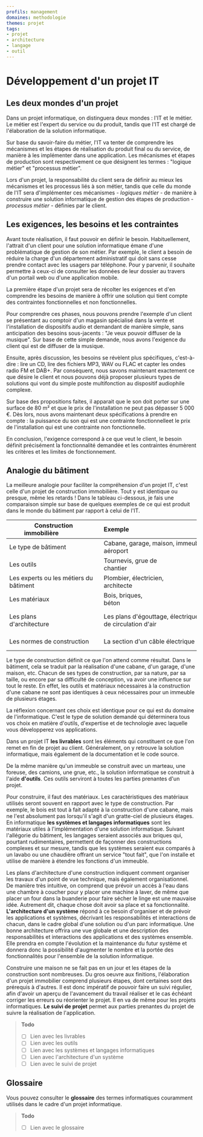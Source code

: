 ```yaml
---
profils: management
domaines: methodologie
themes: projet
tags:
- projet
- architecture
- langage
- outil
---
```


# Développement d'un projet IT

## Les deux mondes d'un projet

Dans un projet informatique, on distinguera deux mondes : l'IT et le métier. Le métier est l'expert du service ou du produit, tandis que l'IT est chargé de l'élaboration de la solution informatique.

Sur base du savoir-faire du métier, l'IT va tenter de comprendre les mécanismes et les étapes de réalisation du produit final ou du service, de manière à les implémenter dans une application. Les mécanismes et étapes de production sont respectivement ce que désignent les termes : "logique métier" et "processus métier".

Lors d'un projet, la responsabilité du client sera de définir au mieux les mécanismes et les processus liés à son métier, tandis que celle du monde de l'IT sera d'implémenter ces mécanismes - *logiques métier* - de manière à construire une solution informatique de gestion des étapes de production - *processus métier* - définies par le client.

## Les exigences, les besoins et les contraintes

Avant toute réalisation, il faut pouvoir en définir le besoin. Habituellement, l'attrait d'un client pour une solution informatique émane d'une problématique de gestion de son métier. Par exemple, le client a besoin de réduire la charge d'un département administratif qui doit sans cesse prendre contact avec les usagers par téléphone. Pour y parvenir, il souhaite permettre à ceux-ci de consulter les données de leur dossier au travers d'un portail web ou d'une application mobile. 

La première étape d'un projet sera de récolter les exigences et d'en comprendre les besoins de manière à offrir une solution qui tient compte des contraintes fonctionnelles et non fonctionnelles.

Pour comprendre ces phases, nous pouvons prendre l'exemple d'un client se présentant au comptoir d'un magasin spécialisé dans la vente et l'installation de dispositifs audio et demandant de manière simple, sans anticipation des besoins sous-jacents : "Je veux pouvoir diffuser de la musique". Sur base de cette simple demande, nous avons l'exigence du client qui est de diffuser de la musique.

Ensuite, après discussion, les besoins se révèlent plus spécifiques, c'est-à-dire : lire un CD, lire des fichiers MP3, WAV ou FLAC et capter les ondes radio FM et DAB+. Par conséquent, nous savons maintenant exactement ce que désire le client et nous pouvons déjà proposer plusieurs types de solutions qui vont du simple poste multifonction au dispositif audiophile complexe.

Sur base des propositions faites, il apparait que le son doit porter sur une surface de 80 m² et que le prix de l'installation ne peut pas dépasser 5 000 €. Dès lors, nous avons maintenant deux spécifications à prendre en compte : la puissance du son qui est une contrainte fonctionnelleet le prix de l'installation qui est une contrainte non fonctionnelle.

En conclusion, l'exigence correspond à ce que veut le client, le besoin définit précisément la fonctionnalité demandée et les contraintes énumèrent les critères et les limites de fonctionnement.

## Analogie du bâtiment

La meilleure analogie pour faciliter la compréhension d'un projet IT, c'est celle d'un projet de construction immobilière. Tout y est identique ou presque, même les retards ! Dans le tableau ci-dessous, je fais une comparaison simple sur base de quelques exemples de ce qui est produit dans le monde du bâtiment par rapport à celui de l'IT.

| Construction immobilière                | Exemple                                                 | Projet IT                               | Exemple                                                    |  
| --------------------------------------- | ------------------------------------------------------- | --------------------------------------- | ---------------------------------------------------------- |  
| Le type de bâtiment                 | Cabane, garage, maison, immeuble, aéroport              | Le livrable                             | Site web, application mobile                              |  
| Les outils              | Tournevis, grue de chantier                           | Les outils applicatifs de développement | Git, Azure Devops, Visual Studio                           |  
| Les experts ou les métiers du bâtiment | Plombier, électricien, architecte                       | Les techniciens ou experts IT            | Développeur, architecte, administrateur système           |  
| Les matériaux                  | Bois, briques, béton                                    | Les systèmes et langages informatiques         | C#, JavaScript, SQL Server, Linux                          |  
| Les plans d'architecture                               | Les plans d'égouttage, électrique, de circulation d'air | Les analyses et l'architecture des composants                          | Les analyses fonctionnelles, techniques ou d'architectures |
| Les normes de construction | La section d'un câble électrique | Les formats de données et les protocoles | API REST, XML, etc. |

Le type de construction définit ce que l'on attend comme résultat. Dans le bâtiment, cela se traduit par la réalisation d'une cabane, d'un garage, d'une maison, etc. Chacun de ses types de construction, par sa nature, par sa taille, ou encore par sa difficulté de conception, va avoir une influence sur tout le reste. En effet, les outils et matériaux nécessaires à la construction d'une cabane ne sont pas identiques à ceux nécessaires pour un immeuble de plusieurs étages.

La réflexion concernant ces choix est identique pour ce qui est du domaine de l'informatique. C'est le type de solution demandé qui déterminera tous vos choix en matière d'outils, d'expertise et de technologie avec laquelle vous développerez vos applications. 

Dans un projet IT **les livrables** sont les éléments qui constituent ce que l'on remet en fin de projet au client. Généralement, on y retrouve la solution informatique, mais également de la documentation et le code source.

De la même manière qu'un immeuble se construit avec un marteau, une foreuse, des camions, une grue, etc., la solution informatique se construit à l'aide **d'outils**. Ces outils serviront à toutes les parties prenantes d'un projet.

Pour construire, il faut des matériaux. Les caractéristiques des matériaux utilisés seront souvent en rapport avec le type de construction. Par exemple, le bois est tout à fait adapté à la construction d'une cabane, mais ne l'est absolument pas lorsqu'il s'agit d'un gratte-ciel de plusieurs étages. En informatique **les systèmes et langages informatiques** sont les matériaux utiles à l'implémentation d'une solution informatique. Suivant l'allégorie du bâtiment, les langages seraient associés aux briques qui, pourtant rudimentaires, permettent de façonner des constructions complexes et sur mesure, tandis que les systèmes seraient eux comparés à un lavabo ou une chaudière offrant un service "tout fait", que l'on installe et utilise de manière à étendre les fonctions d'un immeuble. 

Les plans d'architecture d'une construction indiquent comment organiser les travaux d'un point de vue technique, mais également organisationnel. De manière très intuitive, on comprend que prévoir un accès à l'eau dans une chambre à coucher pour y placer une machine à laver, de même que placer un four dans la buanderie pour faire sécher le linge est une mauvaise idée. Autrement dit, chaque chose doit avoir sa place et sa fonctionnalité. **L'architecture d'un système** répond à ce besoin d'organiser et de prévoir les applications et systèmes, décrivant les responsabilités et interactions de chacun, dans le cadre global d'une solution ou d'un parc informatique. Une bonne architecture offrira une vue globale et une description des responsabilités et interactions des applications et des systèmes ensemble. Elle prendra en compte l'évolution et la maintenance du futur système et donnera donc la possibilité d'augmenter le nombre et la portée des fonctionnalités pour l'ensemble de la solution informatique.

Construire une maison ne se fait pas en un jour et les étapes de la construction sont nombreuses. Du gros oeuvre aux finitions, l'élaboration d'un projet immobilier comprend plusieurs étapes, dont certaines sont des prérequis à d'autres. Il est donc impératif de pouvoir faire un suivi régulier, afin d'avoir un aperçu de l'avancement du travail réaliser et le cas échéant corriger les erreurs ou réorienter le projet. Il en va de même pour les projets informatiques. **Le suivi de projet** permet aux parties prenantes du projet de suivre la réalisation de l'application.

>**Todo**
>- [ ] Lien avec les livrables
>- [ ] Lien avec les outils
>- [ ] Lien avec les systèmes et langages informatiques
>- [ ] Lien avec l'architecture d'un système
>- [ ] Lien avec le suivi de projet

## Glossaire

Vous pouvez consulter le **glossaire** des termes informatiques couramment utilisés dans le cadre d'un projet informatique.

>**Todo**
>- [ ] Lien avec le glossaire
